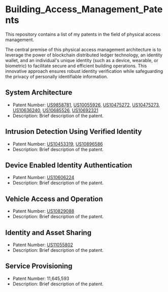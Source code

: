 # Building_Access_Management_Patents
This repository contains a list of my patents in the field of physical access management.

The central premise of this physical access management architecture is to leverage the power of 
blockchain distributed ledger technology, an identity wallet, and an individual's unique identity 
(such as a device, wearable, or biometric) to facilitate secure and efficient building operations. 
This innovative approach ensures robust identity verification while safeguarding the privacy of 
personally identifiable information.

## System Architecture
- Patent Number: [US9858781](https://patents.google.com/patent/US9858781B1/en?oq=US9%2c858%2c781), [US10055926](https://patents.google.com/patent/US10055926B2/en?oq=10055926), [US10475272](https://patents.google.com/patent/US10475272B2/en?oq=10%2c475%2c272), [US10475273](https://patents.google.com/patent/US10475273B2/en?oq=10%2c475%2c273), [US10636240](https://patents.google.com/patent/US10636240B2/en?oq=10%2c636%2c240), [US10685526](https://patents.google.com/patent/US10685526B2/en?oq=10%2c685%2c526), [US10692321](https://patents.google.com/patent/US10692321B2/en?oq=10%2c692%2c321)
- Description: Brief description of the patent.

## Intrusion Detection Using Verified Identity
- Patent Number: [US10453319](https://patents.google.com/patent/US10453319B2/en?oq=US10453319), [US10896586](https://patents.google.com/patent/US10896586B2/en?oq=US10896586)
- Description: Brief description of the patent.

## Device Enabled Identity Authentication
- Patent Number: [US10606224](https://patents.google.com/patent/US10606224B2/en?oq=US10606224)
- Description: Brief description of the patent.

## Vehicle Access and Operation
- Patent Number: [US10829088](https://patents.google.com/patent/US10829088B2/en?oq=US10829088)
- Description: Brief description of the patent.

## Identity and Asset Sharing
- Patent Number: [US11055802](https://patents.google.com/patent/US11055802B2/en?oq=US11055802)
- Description: Brief description of the patent.

## Service Provisioning
- Patent Number: 11,645,593
- Description: Brief description of the patent.
